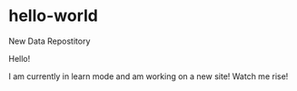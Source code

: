 # hello-world
New Data Repostitory

Hello!

I am currently in learn mode and am working on a new site! Watch me rise!
